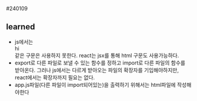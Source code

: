 #240109

## learned
- js에서는 <div>hi</div> 같은 구문은 사용하지 못한다.
  react는 jsx를 통해 html 구문도 사용가능하다.
- export로 다른 파일로 보낼 수 있는 함수를 정하고
  import로 다른 파일의 함수를 받아온다.
  그러나 js에서는 다르게 받아오는 파일의 확장자를 기입해야하지만, 
  react에서는 확장자까지 필요는 없다.
- app.js파일(다른 파일이 import되어있는)을 출력하기 위해서는 html파일에
  <script type="module"></script> 작성해야한다